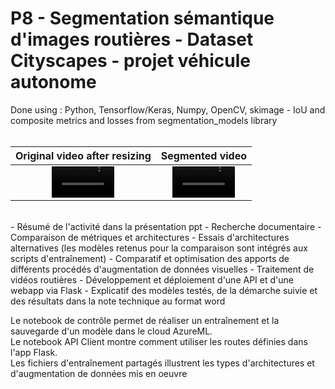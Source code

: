 # P8 - Segmentation sémantique d'images routières - Dataset Cityscapes - projet véhicule autonome

Done using : Python, Tensorflow/Keras, Numpy, OpenCV, skimage - IoU and composite metrics and losses from segmentation_models library<br><br>

Original video after resizing | Segmented video 
:-: | :-:
<video src='https://user-images.githubusercontent.com/77936631/154293201-5360b05d-1e6a-4a8f-a035-f78c211f39f8.mp4' width=100/> | <video src='https://user-images.githubusercontent.com/77936631/154293257-16f8b24d-307e-4461-86ad-6d4e8d5ed5df.mp4' width=100/>

<br>
- Résumé de l'activité dans la présentation ppt
- Recherche documentaire
- Comparaison de métriques et architectures
- Essais d'architectures alternatives (les modèles retenus pour la comparaison sont intégrés aux scripts d'entraînement)
- Comparatif et optimisation des apports de différents procédés d'augmentation de données visuelles
- Traitement de vidéos routières
- Développement et déploiement d'une API et d'une webapp via Flask
- Explicatif des modèles testés, de la démarche suivie et des résultats dans la note technique au format word

Le notebook de contrôle permet de réaliser un entraînement et la sauvegarde d'un modèle dans le cloud AzureML.<br>
Le notebook API Client montre comment utiliser les routes définies dans l'app Flask.<br>
Les fichiers d'entraînement partagés illustrent les types d'architectures et d'augmentation de données mis en oeuvre
